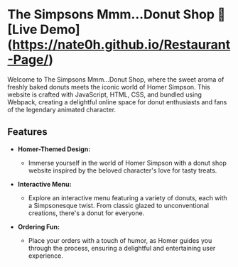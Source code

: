 # The Simpsons Mmm...Donut Shop 🍩 [Live Demo] (https://nate0h.github.io/Restaurant-Page/)

Welcome to The Simpsons Mmm...Donut Shop, where the sweet aroma of freshly baked donuts meets the iconic world of Homer Simpson. This website is crafted with JavaScript, HTML, CSS, and bundled using Webpack, creating a delightful online space for donut enthusiasts and fans of the legendary animated character.

## Features

- **Homer-Themed Design:**
  - Immerse yourself in the world of Homer Simpson with a donut shop website inspired by the beloved character's love for tasty treats.

- **Interactive Menu:**
  - Explore an interactive menu featuring a variety of donuts, each with a Simpsonesque twist. From classic glazed to unconventional creations, there's a donut for everyone.

- **Ordering Fun:**
  - Place your orders with a touch of humor, as Homer guides you through the process, ensuring a delightful and entertaining user experience.

